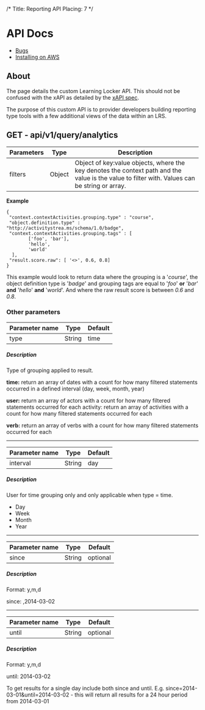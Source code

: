 /*
Title: Reporting API
Placing: 7
*/

API Docs
========

- [Bugs](#bugs)
- [Installing on AWS](#aws)

## About

The page details the custom Learning Locker API. This should not be confused with the xAPI as detailed by the [xAPI spec](https://github.com/adlnet/xAPI-Spec/blob/master/xAPI.md).

The purpose of this custom API is to provider developers building reporting type tools with a few additional views of the data within an LRS.

## GET - api/v1/query/analytics

Parameters | Type | Description
----|------|----
filters | Object  | Object of key:value objects, where the key denotes the context path and the value is the value to filter with. Values can be string or array.

**Example**

    {
     "context.contextActivities.grouping.type" : "course",
     "object.definition.type" : "http://activitystrea.ms/schema/1.0/badge",
     "context.contextActivities.grouping.tags" : [
            ['foo', 'bar'], 
            'hello',
            'world'
      ],
     "result.score.raw": [ '<>', 0.6, 0.8]
    }


This example would look to return data where the grouping is a '_course_', the object definition type is '_badge_' and grouping tags are equal to '_foo_' **or** '_bar_' **and** '_hello_' **and** '_world_'. And where the raw result score is between _0.6_ and _0.8_.

### Other parameters

Parameter name | Type | Default
----|------|----
type | String  | time 

##### Description

Type of grouping applied to result.

**time:** return an array of dates with a count for how many filtered statements occurred in a defined interval  (day, week, month, year)

**user:** return an array of actors with a count for how many filtered statements occurred for each activity: return an array of activities with a count for how many filtered statements occurred for each 

**verb:** return an array of verbs with a count for how many filtered statements occurred for each

***

Parameter name | Type | Default
----|------|----
interval | String  | day 

##### Description

User for time grouping only and only applicable when type = time.
* Day
* Week
* Month
* Year

***

Parameter name | Type | Default
----|------|----
since | String  | optional 

##### Description

Format: y,m,d

since: ,2014-03-02

***

Parameter name | Type | Default
----|------|----
until | String  | optional 

##### Description

Format: y,m,d

until: 2014-03-02

To get results for a single day include both since and until. E.g. 
since=2014-03-01&until=2014-03-02 - this will return all results for a 24 hour period from 2014-03-01
